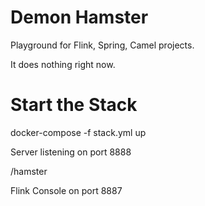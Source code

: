 # Demon Hamster

Playground for Flink, Spring, Camel projects.

It does nothing right now.

# Start the Stack
docker-compose -f stack.yml up

Server listening on port 8888

/hamster

Flink Console on port 8887
